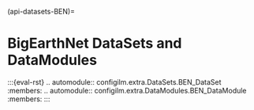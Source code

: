(api-datasets-BEN)=
# BigEarthNet DataSets and DataModules

:::{eval-rst}
.. automodule:: configilm.extra.DataSets.BEN_DataSet
    :members:
.. automodule:: configilm.extra.DataModules.BEN_DataModule
    :members:
:::
